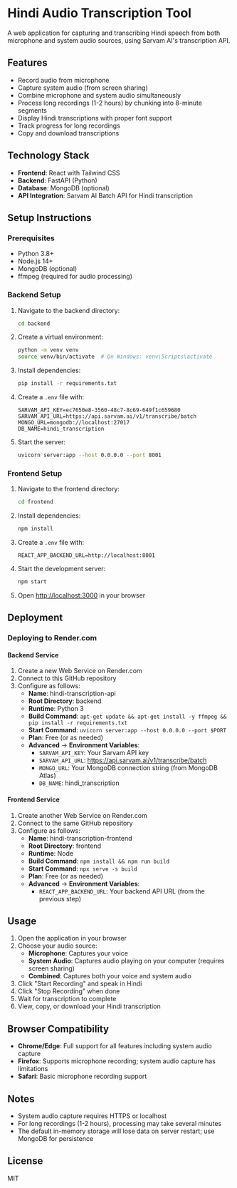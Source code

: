 # Hindi Audio Transcription Tool

A web application for capturing and transcribing Hindi speech from both microphone and system audio sources, using Sarvam AI's transcription API.

## Features

- Record audio from microphone
- Capture system audio (from screen sharing)
- Combine microphone and system audio simultaneously
- Process long recordings (1-2 hours) by chunking into 8-minute segments
- Display Hindi transcriptions with proper font support
- Track progress for long recordings
- Copy and download transcriptions

## Technology Stack

- **Frontend**: React with Tailwind CSS
- **Backend**: FastAPI (Python)
- **Database**: MongoDB (optional)
- **API Integration**: Sarvam AI Batch API for Hindi transcription

## Setup Instructions

### Prerequisites

- Python 3.8+ 
- Node.js 14+
- MongoDB (optional)
- ffmpeg (required for audio processing)

### Backend Setup

1. Navigate to the backend directory:
   ```bash
   cd backend
   ```

2. Create a virtual environment:
   ```bash
   python -m venv venv
   source venv/bin/activate  # On Windows: venv\Scripts\activate
   ```

3. Install dependencies:
   ```bash
   pip install -r requirements.txt
   ```

4. Create a `.env` file with:
   ```
   SARVAM_API_KEY=ec7650e8-3560-48c7-8c69-649f1c659680
   SARVAM_API_URL=https://api.sarvam.ai/v1/transcribe/batch
   MONGO_URL=mongodb://localhost:27017
   DB_NAME=hindi_transcription
   ```

5. Start the server:
   ```bash
   uvicorn server:app --host 0.0.0.0 --port 8001
   ```

### Frontend Setup

1. Navigate to the frontend directory:
   ```bash
   cd frontend
   ```

2. Install dependencies:
   ```bash
   npm install
   ```

3. Create a `.env` file with:
   ```
   REACT_APP_BACKEND_URL=http://localhost:8001
   ```

4. Start the development server:
   ```bash
   npm start
   ```

5. Open [http://localhost:3000](http://localhost:3000) in your browser

## Deployment

### Deploying to Render.com

#### Backend Service

1. Create a new Web Service on Render.com
2. Connect to this GitHub repository
3. Configure as follows:
   - **Name**: hindi-transcription-api
   - **Root Directory**: backend
   - **Runtime**: Python 3
   - **Build Command**: `apt-get update && apt-get install -y ffmpeg && pip install -r requirements.txt`
   - **Start Command**: `uvicorn server:app --host 0.0.0.0 --port $PORT`
   - **Plan**: Free (or as needed)
   - **Advanced** → **Environment Variables**:
     - `SARVAM_API_KEY`: Your Sarvam API key
     - `SARVAM_API_URL`: https://api.sarvam.ai/v1/transcribe/batch
     - `MONGO_URL`: Your MongoDB connection string (from MongoDB Atlas)
     - `DB_NAME`: hindi_transcription

#### Frontend Service

1. Create another Web Service on Render.com
2. Connect to the same GitHub repository
3. Configure as follows:
   - **Name**: hindi-transcription-frontend
   - **Root Directory**: frontend
   - **Runtime**: Node
   - **Build Command**: `npm install && npm run build`
   - **Start Command**: `npx serve -s build`
   - **Plan**: Free (or as needed)
   - **Advanced** → **Environment Variables**:
     - `REACT_APP_BACKEND_URL`: Your backend API URL (from the previous step)

## Usage

1. Open the application in your browser
2. Choose your audio source:
   - **Microphone**: Captures your voice
   - **System Audio**: Captures audio playing on your computer (requires screen sharing)
   - **Combined**: Captures both your voice and system audio
3. Click "Start Recording" and speak in Hindi
4. Click "Stop Recording" when done
5. Wait for transcription to complete
6. View, copy, or download your Hindi transcription

## Browser Compatibility

- **Chrome/Edge**: Full support for all features including system audio capture
- **Firefox**: Supports microphone recording; system audio capture has limitations
- **Safari**: Basic microphone recording support

## Notes

- System audio capture requires HTTPS or localhost
- For long recordings (1-2 hours), processing may take several minutes
- The default in-memory storage will lose data on server restart; use MongoDB for persistence

## License

MIT
